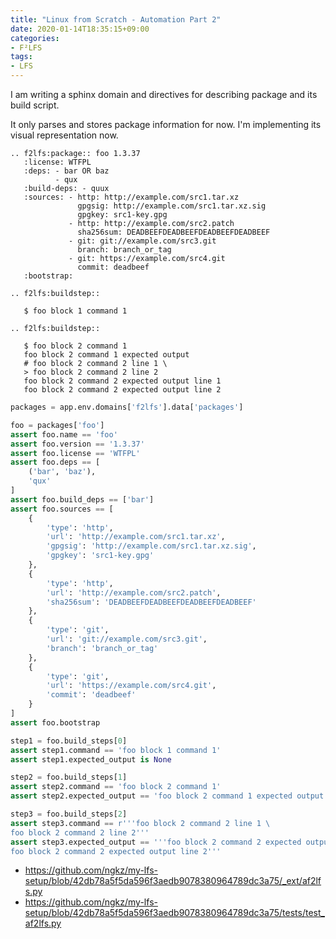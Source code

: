 ```yaml
---
title: "Linux from Scratch - Automation Part 2"
date: 2020-01-14T18:35:15+09:00
categories:
- F²LFS
tags:
- LFS
---
```


I am writing a sphinx domain and directives for describing package and its build script.

It only parses and stores package information for now. I'm implementing its visual representation now.

<!--more-->

```plain
.. f2lfs:package:: foo 1.3.37
   :license: WTFPL
   :deps: - bar OR baz
          - qux
   :build-deps: - quux
   :sources: - http: http://example.com/src1.tar.xz
               gpgsig: http://example.com/src1.tar.xz.sig
               gpgkey: src1-key.gpg
             - http: http://example.com/src2.patch
               sha256sum: DEADBEEFDEADBEEFDEADBEEFDEADBEEF
             - git: git://example.com/src3.git
               branch: branch_or_tag
             - git: https://example.com/src4.git
               commit: deadbeef
   :bootstrap:

.. f2lfs:buildstep::

   $ foo block 1 command 1

.. f2lfs:buildstep::

   $ foo block 2 command 1
   foo block 2 command 1 expected output
   # foo block 2 command 2 line 1 \
   > foo block 2 command 2 line 2
   foo block 2 command 2 expected output line 1
   foo block 2 command 2 expected output line 2
```

```python
packages = app.env.domains['f2lfs'].data['packages']

foo = packages['foo']
assert foo.name == 'foo'
assert foo.version == '1.3.37'
assert foo.license == 'WTFPL'
assert foo.deps == [
    ('bar', 'baz'),
    'qux'
]
assert foo.build_deps == ['bar']
assert foo.sources == [
    {
        'type': 'http',
        'url': 'http://example.com/src1.tar.xz',
        'gpgsig': 'http://example.com/src1.tar.xz.sig',
        'gpgkey': 'src1-key.gpg'
    },
    {
        'type': 'http',
        'url': 'http://example.com/src2.patch',
        'sha256sum': 'DEADBEEFDEADBEEFDEADBEEFDEADBEEF'
    },
    {
        'type': 'git',
        'url': 'git://example.com/src3.git',
        'branch': 'branch_or_tag'
    },
    {
        'type': 'git',
        'url': 'https://example.com/src4.git',
        'commit': 'deadbeef'
    }
]
assert foo.bootstrap

step1 = foo.build_steps[0]
assert step1.command == 'foo block 1 command 1'
assert step1.expected_output is None

step2 = foo.build_steps[1]
assert step2.command == 'foo block 2 command 1'
assert step2.expected_output == 'foo block 2 command 1 expected output'

step3 = foo.build_steps[2]
assert step3.command == r'''foo block 2 command 2 line 1 \
foo block 2 command 2 line 2'''
assert step3.expected_output == '''foo block 2 command 2 expected output line 1
foo block 2 command 2 expected output line 2'''
```

- https://github.com/ngkz/my-lfs-setup/blob/42db78a5f5da596f3aedb9078380964789dc3a75/_ext/af2lfs.py
- https://github.com/ngkz/my-lfs-setup/blob/42db78a5f5da596f3aedb9078380964789dc3a75/tests/test_af2lfs.py
